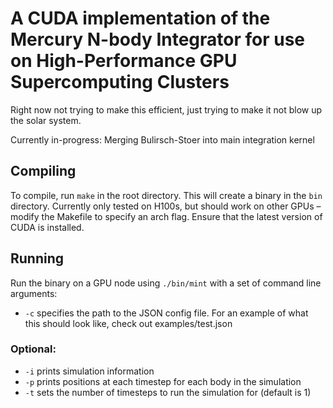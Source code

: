# A CUDA implementation of the Mercury N-body Integrator for use on High-Performance GPU Supercomputing Clusters

Right now not trying to make this efficient, just trying to make it not blow up the solar system.

Currently in-progress: Merging Bulirsch-Stoer into main integration kernel

## Compiling

To compile, run `make` in the root directory. This will create a binary in the `bin` directory. Currently only tested on H100s, but should work on other GPUs – modify the Makefile to specify an arch flag. Ensure that the latest version of CUDA is installed.

## Running

Run the binary on a GPU node using `./bin/mint` with a set of command line arguments:

- `-c` specifies the path to the JSON config file. For an example of what this should look like, check out examples/test.json

### Optional:

- `-i` prints simulation information
- `-p` prints positions at each timestep for each body in the simulation
- `-t` sets the number of timesteps to run the simulation for (default is 1)